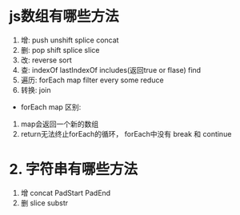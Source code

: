# js数组有哪些方法
1. 增: push unshift splice  concat 
2. 删: pop shift splice  slice
3. 改: reverse sort 
4. 查: indexOf lastIndexOf includes(返回true or flase) find
5. 遍历: forEach map filter every some reduce
6. 转换: join 

- forEach map 区别:
 1. map会返回一个新的数组
 2. return无法终止forEach的循环， forEach中没有 break 和 continue


# 2. 字符串有哪些方法
 1. 增 concat PadStart PadEnd
 2. 删 slice substr
 